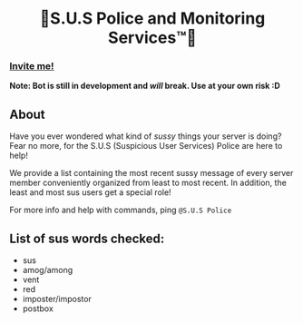 #  <center>🚨S.U.S Police and Monitoring Services™🚨</center>


### [Invite me!](https://discord.com/api/oauth2/authorize?client_id=831578136004132905&permissions=2618289392&scope=bot)
**Note: Bot is still in development and *will* break. Use at your own risk :D**

## About
Have you ever wondered what kind of *sussy* things your server is doing? Fear no more, for the S.U.S (Suspicious User Services) Police are here to help! 

We provide a list containing the most recent sussy message of every server member conveniently organized from least to most recent. In addition, the least and most sus users get a special role!

For more info and help with commands, ping `@S.U.S Police` 

## List of sus words checked:
- sus
- amog/among
- vent
- red
- imposter/impostor
- postbox

